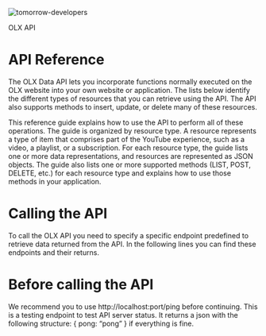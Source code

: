 ![tomorrow-developers](https://github.com/iamtomorrow/OLX-API/assets/72582696/5057a258-0afd-4618-ae8d-1640e20203c3)

OLX API

API Reference
=============
The OLX Data API lets you incorporate functions normally executed on the OLX website into your own website or application. The lists below identify the different types of resources that you can retrieve using the API. The API also supports methods to insert, update, or delete many of these resources.

This reference guide explains how to use the API to perform all of these operations. The guide is organized by resource type. A resource represents a type of item that comprises part of the YouTube experience, such as a video, a playlist, or a subscription. For each resource type, the guide lists one or more data representations, and resources are represented as JSON objects. The guide also lists one or more supported methods (LIST, POST, DELETE, etc.) for each resource type and explains how to use those methods in your application.

Calling the API
===============
To call the OLX API you need to specify a specific endpoint predefined to retrieve data returned from the API. In the following lines you can find these endpoints and their returns.

Before calling the API
======================
We recommend you to use http://localhost:port/ping before continuing. This is a testing endpoint to test API server status. It returns a json with the following structure: { pong: “pong” } if everything is fine. 
